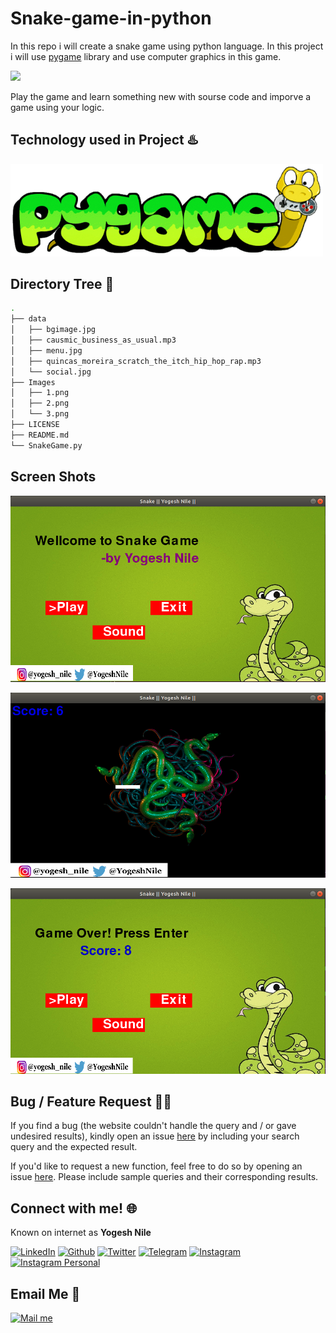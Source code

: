 # Snake-game-in-python
In this repo i will create a snake game using python language. In this project i will use [pygame](https://pypi.org/project/pygame/) library and use computer graphics in this game.

[![](https://camo.githubusercontent.com/2fb0723ef80f8d87a51218680e209c66f213edf8/68747470733a2f2f666f7274686562616467652e636f6d2f696d616765732f6261646765732f6d6164652d776974682d707974686f6e2e737667)](https://python.org)


Play the game and learn something new with sourse code and imporve a game using your logic.

## Technology used in Project :hotsprings:
<img target="_blank" src="https://github.com/yogeshnile/technology/blob/master/pygame_logo.gif" width="500">

## Directory Tree :cactus:
```bash
.
├── data
│   ├── bgimage.jpg
│   ├── causmic_business_as_usual.mp3
│   ├── menu.jpg
│   ├── quincas_moreira_scratch_the_itch_hip_hop_rap.mp3
│   └── social.jpg
├── Images
│   ├── 1.png
│   ├── 2.png
│   └── 3.png
├── LICENSE
├── README.md
└── SnakeGame.py

```

## Screen Shots

<a href="https://github.com/yogeshnile/Snake-game-in-python/blob/master/Images/1.png"> <img src="https://github.com/yogeshnile/Snake-game-in-python/blob/master/Images/1.png" title="Snake Game" /></a>

<a href="https://github.com/yogeshnile/Snake-game-in-python/blob/master/Images/2.png"> <img src="https://github.com/yogeshnile/Snake-game-in-python/blob/master/Images/2.png" title="@YogeshNile" /></a>

<a href="https://github.com/yogeshnile/Snake-game-in-python/blob/master/Images/3.png"> <img src="https://github.com/yogeshnile/Snake-game-in-python/blob/master/Images/3.png" title="@YogeshNile" /></a>

## Bug / Feature Request :man_technologist:
If you find a bug (the website couldn't handle the query and / or gave undesired results), kindly open an issue [here](https://github.com/yogeshnile/Snake-game-in-python/issues/new) by including your search query and the expected result.

If you'd like to request a new function, feel free to do so by opening an issue [here](https://github.com/yogeshnile/Snake-game-in-python/issues/new). Please include sample queries and their corresponding results.


## Connect with me! 🌐
Known on internet as **Yogesh Nile**

[<img target="_blank" src="https://img.icons8.com/bubbles/100/000000/linkedin.png" title="LinkedIn">](https://bit.ly/2Ky3ho6)  [<img target="_blank" src="https://img.icons8.com/bubbles/100/000000/github.png" title="Github">](https://bit.ly/2yoggit) [<img target="_blank" src="https://img.icons8.com/bubbles/100/000000/twitter.png" title="Twitter">](https://bit.ly/3dbLJLC) [<img target="_blank" src="https://img.icons8.com/bubbles/100/000000/telegram-app.png" title="Telegram"/>](https://t.me/yogeshnile) [<img target="_blank" src="https://img.icons8.com/bubbles/100/000000/instagram-new.png" title="Instagram">](https://bit.ly/3b9Qeo4)  [<img target="_blank" src="https://img.icons8.com/bubbles/100/000000/instagram.png" title="Instagram Personal">](https://bit.ly/32SXHV0)

## Email Me :e-mail:

[<img target="_blank" src="https://img.icons8.com/bubbles/100/000000/secured-letter.png" title="Mail me">](mailto:yogeshnile.work4u@gmail.com)

 
